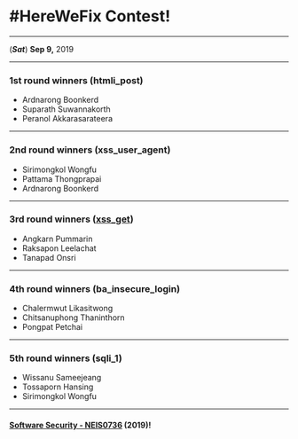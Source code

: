 # **#HereWeFix Contest**!

---
(***Sat***) **Sep 9,** 2019 

---
### **1st** round winners (htmli_post)
* Ardnarong Boonkerd
* Suparath Suwannakorth
* Peranol Akkarasarateera

---
### **2nd** round winners (xss_user_agent)
* Sirimongkol Wongfu
* Pattama Thongprapai
* Ardnarong Boonkerd

---
### **3rd** round winners ([xss_get](https://c61213on.github.io/xss_get))
* Angkarn Pummarin
* Raksapon Leelachat
* Tanapad Onsri

---
### **4th** round winners (ba_insecure_login)
* Chalermwut Likasitwong
* Chitsanuphong Thaninthorn
* Pongpat Petchai

---
### **5th** round winners (sqli_1)
* Wissanu Sameejeang
* Tossaporn Hansing
* Sirimongkol Wongfu

---

#### **[Software Security - NEIS0736](../) (2019)**!